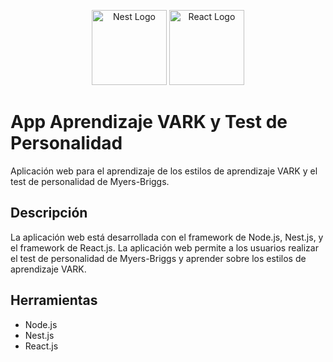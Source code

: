 <p align="center">
  <a href="http://nestjs.com/" target="blank"><img src="https://nestjs.com/img/logo-small.svg" width="120" alt="Nest Logo" /></a>
  <a href="https://react.dev/" target="blank"><img src="https://react.dev/images/uwu.png" width="120" alt="React Logo" /></a>
</p>

# App Aprendizaje VARK y Test de Personalidad

Aplicación web para el aprendizaje de los estilos de aprendizaje VARK y el test de personalidad de Myers-Briggs.

## Descripción

La aplicación web está desarrollada con el framework de Node.js, Nest.js, y el framework de React.js. La aplicación web permite a los usuarios realizar el test de personalidad de Myers-Briggs y aprender sobre los estilos de aprendizaje VARK.

## Herramientas

- Node.js
- Nest.js
- React.js
